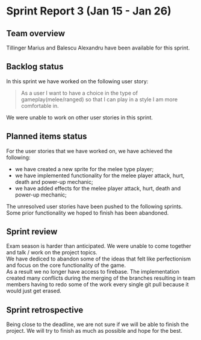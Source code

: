 # Sprint Report 3 (Jan 15 - Jan 26)

## Team overview

Tillinger Marius and Balescu Alexandru have been available for this sprint.

## Backlog status

In this sprint we have worked on the following user story:  
> As a user I want to have a choice in the type of gameplay(melee/ranged) so that I can play in a style I am more comfortable in.

We were unable to work on other user stories in this sprint.

## Planned items status

For the user stories that we have worked on, we have achieved the following:

- we have created a new sprite for the melee type player;
- we have implemented functionality for the melee player attack, hurt, death and power-up mechanic;
- we have added effects for the melee player attack, hurt, death and power-up mechanic;

The unresolved user stories have been pushed to the following sprints. Some prior functionality we hoped to finish has been abandoned.

## Sprint review

Exam season is harder than anticipated. We were unable to come together and talk / work on the project topics. 
<br>We have dediced to abandon some of the ideas that felt like perfectionism and focus on the core functionality of the game.
<br>As a result we no longer have access to firebase. The implementation created many conflicts during the merging of the branches resulting in team members having to redo some of the work every single git pull because it would just get erased.

## Sprint retrospective

Being close to the deadline, we are not sure if we will be able to finish the project. We will try to finish as much as possible and hope for the best.
